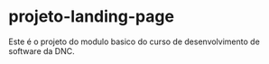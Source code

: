 # projeto-landing-page
Este é o projeto do modulo basico do curso de desenvolvimento de software da DNC.
